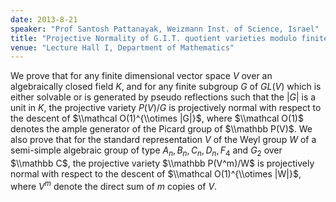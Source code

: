 ```yaml
---
date: 2013-8-21
speaker: "Prof Santosh Pattanayak, Weizmann Inst. of Science, Israel"
title: "Projective Normality of G.I.T. quotient varieties modulo finite solvable groups and Weyl groups"
venue: "Lecture Hall I, Department of Mathematics"
---
```

We prove that for any finite dimensional vector space $V$ over an
algebraically closed field $K$, and for any finite subgroup $G$ of $GL(V)$
which is either solvable or is generated by pseudo reflections such that the
$|G|$ is a unit in $K$, the projective variety $P(V)/G$ is projectively
normal
with respect to the descent of $\\mathcal O(1)^{\\otimes |G|}$, where
$\\mathcal O(1)$
denotes the ample generator of the Picard group of $\\mathbb P(V)$. We also
prove that for the standard representation $V$ of the Weyl group $W$ of a
semi-simple algebraic group of type $A_n , B_n , C_n , D_n , F_4$ and $G_2$
over $\\mathbb C$, the projective variety $\\mathbb P(V^m)/W$ is projectively
normal with respect to the descent of $\\mathcal O(1)^{\\otimes |W|}$, where
$V^m$
denote the direct sum of $m$ copies of $V$.
